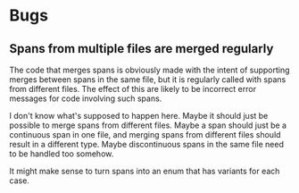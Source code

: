 # Bugs

## Spans from multiple files are merged regularly

The code that merges spans is obviously made with the intent of supporting merges between spans in the same file, but it is regularly called with spans from different files. The effect of this are likely to be incorrect error messages for code involving such spans.

I don't know what's supposed to happen here. Maybe it should just be possible to merge spans from different files. Maybe a span should just be a continuous span in one file, and merging spans from different files should result in a different type. Maybe discontinuous spans in the same file need to be handled too somehow.

It might make sense to turn spans into an enum that has variants for each case.
